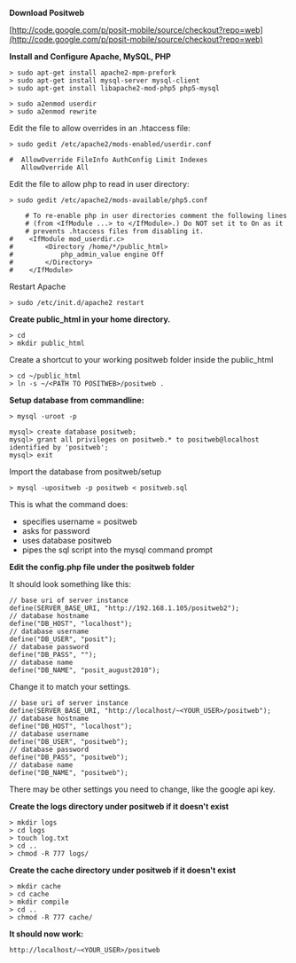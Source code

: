 **Download Positweb**

[http://code.google.com/p/posit-mobile/source/checkout?repo=web](http://code.google.com/p/posit-mobile/source/checkout?repo=web)

**Install and Configure Apache, MySQL, PHP**
```
> sudo apt-get install apache2-mpm-prefork
> sudo apt-get install mysql-server mysql-client
> sudo apt-get install libapache2-mod-php5 php5-mysql

> sudo a2enmod userdir
> sudo a2enmod rewrite
```

Edit the file to allow overrides in an .htaccess file:
```
> sudo gedit /etc/apache2/mods-enabled/userdir.conf

#  AllowOverride FileInfo AuthConfig Limit Indexes
   AllowOverride All
```

Edit the file to allow php to read in user directory:
```
> sudo gedit /etc/apache2/mods-available/php5.conf

    # To re-enable php in user directories comment the following lines
    # (from <IfModule ...> to </IfModule>.) Do NOT set it to On as it
    # prevents .htaccess files from disabling it.
#    <IfModule mod_userdir.c>
#        <Directory /home/*/public_html>
#            php_admin_value engine Off
#        </Directory>
#    </IfModule>
```

Restart Apache
```
> sudo /etc/init.d/apache2 restart 
```

**Create public\_html in your home directory.**
```
> cd
> mkdir public_html
```

Create a shortcut to your working positweb folder inside the public\_html
```
> cd ~/public_html
> ln -s ~/<PATH TO POSITWEB>/positweb .
```

**Setup database from commandline:**
```
> mysql -uroot -p

mysql> create database positweb;
mysql> grant all privileges on positweb.* to positweb@localhost identified by 'positweb';
mysql> exit
```

Import the database from positweb/setup
```
> mysql -upositweb -p positweb < positweb.sql
```
This is what the command does:
  * specifies username = positweb
  * asks for password
  * uses database positweb
  * pipes the sql script into the mysql command prompt

**Edit the config.php file under the positweb folder**

It should look something like this:
```
// base uri of server instance
define(SERVER_BASE_URI, "http://192.168.1.105/positweb2");
// database hostname
define("DB_HOST", "localhost");
// database username
define("DB_USER", "posit");
// database password
define("DB_PASS", "");
// database name
define("DB_NAME", "posit_august2010");
```

Change it to match your settings.
```
// base uri of server instance
define(SERVER_BASE_URI, "http://localhost/~<YOUR_USER>/positweb");
// database hostname
define("DB_HOST", "localhost");
// database username
define("DB_USER", "positweb");
// database password
define("DB_PASS", "positweb");
// database name
define("DB_NAME", "positweb");
```

There may be other settings you need to change, like the google api key.

**Create the logs directory under positweb if it doesn't exist**
```
> mkdir logs
> cd logs
> touch log.txt
> cd ..
> chmod -R 777 logs/
```

**Create the cache directory under positweb if it doesn't exist**
```
> mkdir cache
> cd cache
> mkdir compile
> cd ..
> chmod -R 777 cache/
```

**It should now work:**
```
http://localhost/~<YOUR_USER>/positweb
```